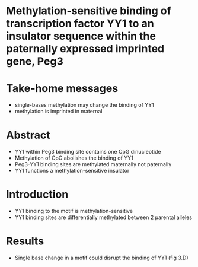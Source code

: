 # Methylation-sensitive binding of transcription factor YY1 to an insulator sequence within the paternally expressed imprinted gene, Peg3

# Take-home messages

* single-bases methylation may change the binding of YY1
* methylation is imprinted in maternal 

# Abstract

* YY1 within Peg3 binding site contains one CpG dinucleotide
* Methylation of CpG abolishes the binding of YY1 
* Peg3-YY1 binding sites are methylated maternally not paternally
* YY1 functions a methylation-sensitive insulator

# Introduction

* YY1 binding to the motif is methylation-sensitive
* YY1 binding sites are differentially methylated between 2 parental alleles

# Results

* Single base change in a motif could disrupt the binding of YY1 (fig 3.D)
